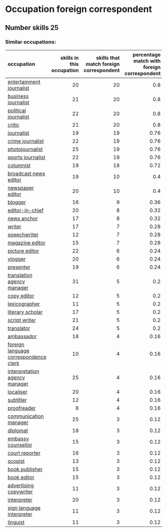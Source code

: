 # Occupation foreign correspondent
## Number skills 25
### Similar occupations:
| occupation                                                                        |   skills in this occupation |   skills that match foreign correspondent |   percentage match with foreign correspondent |   skills not in foreign correspondent |
|:----------------------------------------------------------------------------------|----------------------------:|------------------------------------------:|----------------------------------------------:|--------------------------------------:|
| [entertainment journalist](entertainment_journalist.md)                           |                          20 |                                        20 |                                          0.8  |                                     0 |
| [business journalist](business_journalist.md)                                     |                          21 |                                        20 |                                          0.8  |                                     1 |
| [political journalist](political_journalist.md)                                   |                          22 |                                        20 |                                          0.8  |                                     2 |
| [critic](critic.md)                                                               |                          21 |                                        20 |                                          0.8  |                                     1 |
| [journalist](journalist.md)                                                       |                          19 |                                        19 |                                          0.76 |                                     0 |
| [crime journalist](crime_journalist.md)                                           |                          22 |                                        19 |                                          0.76 |                                     3 |
| [photojournalist](photojournalist.md)                                             |                          25 |                                        19 |                                          0.76 |                                     6 |
| [sports journalist](sports_journalist.md)                                         |                          22 |                                        19 |                                          0.76 |                                     3 |
| [columnist](columnist.md)                                                         |                          19 |                                        18 |                                          0.72 |                                     1 |
| [broadcast news editor](broadcast_news_editor.md)                                 |                          19 |                                        10 |                                          0.4  |                                     9 |
| [newspaper editor](newspaper_editor.md)                                           |                          20 |                                        10 |                                          0.4  |                                    10 |
| [blogger](blogger.md)                                                             |                          16 |                                         9 |                                          0.36 |                                     7 |
| [editor-in-chief](editor-in-chief.md)                                             |                          20 |                                         8 |                                          0.32 |                                    12 |
| [news anchor](news_anchor.md)                                                     |                          17 |                                         8 |                                          0.32 |                                     9 |
| [writer](writer.md)                                                               |                          17 |                                         7 |                                          0.28 |                                    10 |
| [speechwriter](speechwriter.md)                                                   |                          12 |                                         7 |                                          0.28 |                                     5 |
| [magazine editor](magazine_editor.md)                                             |                          15 |                                         7 |                                          0.28 |                                     8 |
| [picture editor](picture_editor.md)                                               |                          22 |                                         6 |                                          0.24 |                                    16 |
| [vlogger](vlogger.md)                                                             |                          20 |                                         6 |                                          0.24 |                                    14 |
| [presenter](presenter.md)                                                         |                          19 |                                         6 |                                          0.24 |                                    13 |
| [translation agency manager](translation_agency_manager.md)                       |                          31 |                                         5 |                                          0.2  |                                    26 |
| [copy editor](copy_editor.md)                                                     |                          12 |                                         5 |                                          0.2  |                                     7 |
| [lexicographer](lexicographer.md)                                                 |                          11 |                                         5 |                                          0.2  |                                     6 |
| [literary scholar](literary_scholar.md)                                           |                          17 |                                         5 |                                          0.2  |                                    12 |
| [script writer](script_writer.md)                                                 |                          21 |                                         5 |                                          0.2  |                                    16 |
| [translator](translator.md)                                                       |                          24 |                                         5 |                                          0.2  |                                    19 |
| [ambassador](ambassador.md)                                                       |                          18 |                                         4 |                                          0.16 |                                    14 |
| [foreign language correspondence clerk](foreign_language_correspondence_clerk.md) |                          10 |                                         4 |                                          0.16 |                                     6 |
| [interpretation agency manager](interpretation_agency_manager.md)                 |                          25 |                                         4 |                                          0.16 |                                    21 |
| [localiser](localiser.md)                                                         |                          20 |                                         4 |                                          0.16 |                                    16 |
| [subtitler](subtitler.md)                                                         |                          12 |                                         4 |                                          0.16 |                                     8 |
| [proofreader](proofreader.md)                                                     |                           8 |                                         4 |                                          0.16 |                                     4 |
| [communication manager](communication_manager.md)                                 |                          25 |                                         3 |                                          0.12 |                                    22 |
| [diplomat](diplomat.md)                                                           |                          18 |                                         3 |                                          0.12 |                                    15 |
| [embassy counsellor](embassy_counsellor.md)                                       |                          15 |                                         3 |                                          0.12 |                                    12 |
| [court reporter](court_reporter.md)                                               |                          16 |                                         3 |                                          0.12 |                                    13 |
| [scopist](scopist.md)                                                             |                          13 |                                         3 |                                          0.12 |                                    10 |
| [book publisher](book_publisher.md)                                               |                          15 |                                         3 |                                          0.12 |                                    12 |
| [book editor](book_editor.md)                                                     |                          15 |                                         3 |                                          0.12 |                                    12 |
| [advertising copywriter](advertising_copywriter.md)                               |                          11 |                                         3 |                                          0.12 |                                     8 |
| [interpreter](interpreter.md)                                                     |                          20 |                                         3 |                                          0.12 |                                    17 |
| [sign language interpreter](sign_language_interpreter.md)                         |                          11 |                                         3 |                                          0.12 |                                     8 |
| [linguist](linguist.md)                                                           |                          11 |                                         3 |                                          0.12 |                                     8 |

